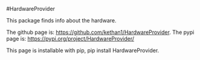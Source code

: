 #HardwareProvider

This package finds info about the hardware. 

The github page is: https://github.com/kethan1/HardwareProvider.
The pypi page is: https://pypi.org/project/HardwareProvider/

This page is installable with pip, pip install HardwareProvider. 
